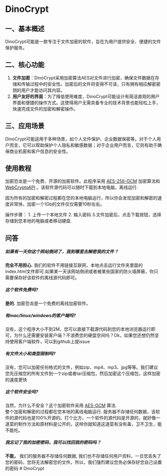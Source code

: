 # DinoCrypt

## 一、基本概述

DinoCrypt可能是一款专注于文件加密的软件，旨在为用户提供安全、便捷的文件保护服务。

## 二、核心功能

1. **文件加密**：DinoCrypt采用加密算法AES对文件进行加密，确保文件数据在存储和传输过程中的安全性。加密后的文件将变得不可读，只有拥有相应解密密钥的用户才能访问其内容。
2. **用户友好的界面**：为了降低使用难度，DinoCrypt可能设计有简洁直观的用户界面和便捷的操作方式。这使得用户无需具备专业的技术背景也能轻松上手，快速完成文件的加密和解密操作。

## 三、应用场景

DinoCrypt可能适用于多种场景，如个人文件保护、企业数据保密等。对于个人用户而言，它可以帮助保护个人隐私和敏感数据；对于企业用户而言，它则有助于确保商业机密和客户信息的安全性。



## 使用教程

加密恐龙是一个免费、开源的加密软件。此程序采用 [AES-256-GCM](https://www.w3.org/TR/WebCryptoAPI/#aes-gcm) 加密算法和[WebCryptoAPI](https://www.w3.org/TR/WebCryptoAPI/#aes-gcm) 。该软件源代码可以随时下载到本地电脑，离线运行.  

因为所有的加密和解密过程都在您的本地电脑运行，所以你会发现加密和解密的速度非常快，加密一个1Gb的文件仅仅需要10秒左右。  

操作步骤： 1. 上传一个本地文件 2. 输入密码 3.文件加密后，点击下载按钮，选择存储到您本地的电脑或者移动硬盘.

## 问答

##### 如果有一天你这个网站倒闭了，我到哪里去解密我的文件？

**完全不用担心.** 我们的软件不用链接互联网，本地点击运行文件夹里面的index.html文件即可.如果某一天该网站倒闭或者被某些国家的防火墙屏蔽，你只需要保存好该软件的离线源代码即可。

##### 这个软件免费吗?

**是的.** 加密恐龙是一个免费的离线加密软件。

##### 有mac/linux/windows的客户端吗?

没有，这个程序大小不到2M，您可以直接下载源代码到您的本地浏览器运行即可，为什么还需要安装客户端？不浪费您的硬盘空间吗？Ok，如果您还想仍然坚持使用客户端软件，可以到github上提issue

##### 有文件大小和类型限制吗?

没有，您可以加密任何格式的文件，例如zip、mp4、mp3、jpg等等。我们建议您先压缩您的所有文件到一个zip或者tar压缩包，然后加密这个压缩包，这样加密的速度更快

##### 这个软件安全吗?

当然，为什么不安全？这个加密软件采用 [AES-GCM](https://www.w3.org/TR/WebCryptoAPI/#aes-gcm) 算法.  
整个加密和解密的过程都在您本地的离线电脑运行. 服务器不存储任何数据，该软件的源代码也是100%开源的。打个比方，一个软件的源代码是开源的，就好像一道菜的制作方法和原材料是公开的，这样你就知道这道菜有没有毒，卫不卫生，能不能吃。

##### 我忘记了我的加密密码，我可以找回我的密码吗？

**不能，** 我们的服务器不存储任何数据, 我们也不存储任何用户资料，一旦您丢失了您的密码，您将无法解密您的文件。所以，我们强烈建议您务必保存好您自己设置的密码
#   D i n o C r y p t  
 
